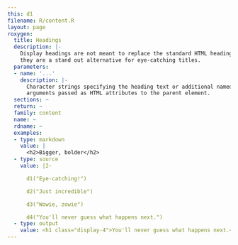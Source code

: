 ```yaml
---
this: d1
filename: R/content.R
layout: page
roxygen:
  title: Headings
  description: |-
    Display headings are not meant to replace the standard HTML heading tags,
    they are a stand out alternative for eye-catching titles.
  parameters:
  - name: '...'
    description: |-
      Character strings specifying the heading text or additional named
      arguments passed as HTML attributes to the parent element.
  sections: ~
  return: ~
  family: content
  name: ~
  rdname: ~
  examples:
  - type: markdown
    value: |
      <h2>Bigger, bolder</h2>
  - type: source
    value: |2-

      d1("Eye-catching!")

      d2("Just incredible")

      d3("Wowie, zowie")

      d4("You'll never guess what happens next.")
  - type: output
    value: <h1 class="display-4">You'll never guess what happens next.</h1>
---
```

